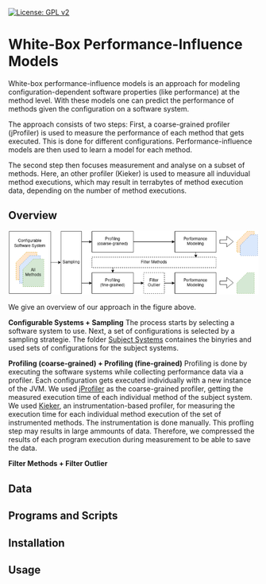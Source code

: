 [![License: GPL v2](https://img.shields.io/badge/License-GPL%20v2-blue.svg)](https://www.gnu.org/licenses/old-licenses/gpl-2.0.en.html)


# White-Box Performance-Influence Models

White-box performance-influence models is an approach for modeling configuration-dependent software properties (like performance) at the method level. With these models one can predict the performance of methods given the configuration on a software system.

The approach consists of two steps: First, a coarse-grained profiler (jProfiler) is used to measure the performance of each method that gets executed. This is done for different configurations. Performance-influence models are then used to learn a model for each method.

The second step then focuses measurement and analyse on a subset of methods. Here, an other profiler (Kieker) is used to measure all induvidual method executions, which may result in terrabytes of method execution data, depending on the number of method executions.

## Overview

![Sketch](WhiteBoxWorkflow-Page-2.png)

We give an overview of our approach in the figure above.

**Configurable Systems + Sampling**
The process starts by selecting a software system to use. Next, a set of configurations is selected by a sampling strategie. The folder [Subject Systems](supplementary-website/SubjectSystems) containes the binyries and used sets of configurations for the subject systems.

**Profiling (coarse-grained) + Profiling (fine-grained)**
Profiling is done by executing the software systems while collecting performance data via a profiler. Each configuration gets executed individually with a new instance of the JVM. We used [jProfiler](https://www.ej-technologies.com/products/jprofiler/overview.html) as the coarse-grained profiler, getting the measured execution time of each individual method of the subject system. We used [Kieker](http://kieker-monitoring.net/), an instrumentation-based profiler, for measuring the execution time for each individual method execution of the set of instrumented methods. The instrumentation is done manually. This profling step may results in large ammounts of data. Therefore, we compressed the results of each program execution during measurement to be able to save the data.

**Filter Methods + Filter Outlier**



## Data

## Programs and Scripts

## Installation

## Usage
